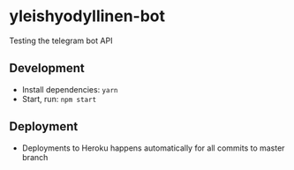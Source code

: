 # yleishyodyllinen-bot

Testing the telegram bot API

## Development

- Install dependencies: `yarn`
- Start, run: `npm start`

## Deployment

- Deployments to Heroku happens automatically for all commits to master branch
